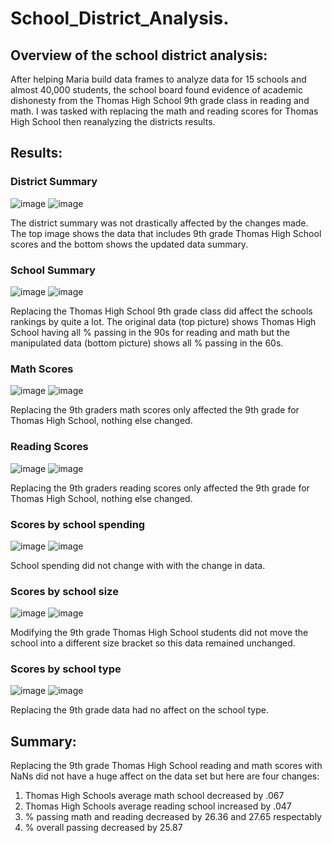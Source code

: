 # School_District_Analysis.
## Overview of the school district analysis: 
After helping Maria build data frames to analyze data for 15 schools and almost 40,000 students, the school board found evidence of academic dishonesty from the Thomas High School 9th grade class in reading and math. I was tasked with replacing the math and reading scores for Thomas High School then reanalyzing the districts results.

## Results: 

### District Summary
![image](https://user-images.githubusercontent.com/99369565/159173497-0ccdb8dc-a902-404c-9910-6ea58dc6574e.png)
![image](https://user-images.githubusercontent.com/99369565/159173504-016eed68-4ada-4b5c-b183-0169fcd361cd.png)


The district summary was not drastically affected by the changes made. The top image shows the data that includes 9th grade Thomas High School scores and the bottom shows the updated data summary.

### School Summary
![image](https://user-images.githubusercontent.com/99369565/159173643-c80dc9be-87eb-4227-a765-8fc28d4e12e8.png)
![image](https://user-images.githubusercontent.com/99369565/159173753-9928bb7c-e384-4762-bf64-c0679660baad.png)

Replacing the Thomas High School 9th grade class did affect the schools rankings by quite a lot. The original data (top picture) shows Thomas High School having all % passing in the 90s for reading and math but the manipulated data (bottom picture) shows all % passing in the 60s.

### Math Scores
![image](https://user-images.githubusercontent.com/99369565/159174078-fe3a87d8-da5a-4eb2-acf6-20ba4d87d725.png)
![image](https://user-images.githubusercontent.com/99369565/159174108-004ba75a-9eaa-48c5-8293-48581bd05e58.png)

Replacing the 9th graders math scores only affected the 9th grade for Thomas High School, nothing else changed.

### Reading Scores
![image](https://user-images.githubusercontent.com/99369565/159174337-6cf7e107-631f-4921-8073-fc4c8b4c1cc8.png)
![image](https://user-images.githubusercontent.com/99369565/159174285-a6e9dcb5-5dff-4b80-a91d-dabfff0b3295.png)

Replacing the 9th graders reading scores only affected the 9th grade for Thomas High School, nothing else changed.

### Scores by school spending
![image](https://user-images.githubusercontent.com/99369565/159175231-8d286f13-cb75-4417-b916-c1d20d0613f8.png)
![image](https://user-images.githubusercontent.com/99369565/159175216-c2e921f4-5b52-4784-9709-28a1cdd6e0f5.png)

School spending did not change with with the change in data.

### Scores by school size
![image](https://user-images.githubusercontent.com/99369565/159175494-db2cfc1f-52e5-4b85-bb8e-6b18c1426a86.png)
![image](https://user-images.githubusercontent.com/99369565/159175377-307c360b-d7dc-41db-adf1-aea10ee136b8.png)

Modifying the 9th grade Thomas High School students did not move the school into a different size bracket so this data remained unchanged.

### Scores by school type
![image](https://user-images.githubusercontent.com/99369565/159175679-5af0fc97-3bb1-4878-aeaa-41013fdb88c3.png)
![image](https://user-images.githubusercontent.com/99369565/159175694-c3989c0b-48e7-4b09-b91a-b4140a5253b5.png)

Replacing the 9th grade data had no affect on the school type.

## Summary: 
Replacing the 9th grade Thomas High School reading and math scores with NaNs did not have a huge affect on the data set but here are four changes:
1. Thomas High Schools average math school decreased by .067
2. Thomas High Schools average reading school increased by .047
3. % passing math and reading decreased by 26.36 and 27.65 respectably
4. % overall passing decreased by 25.87
